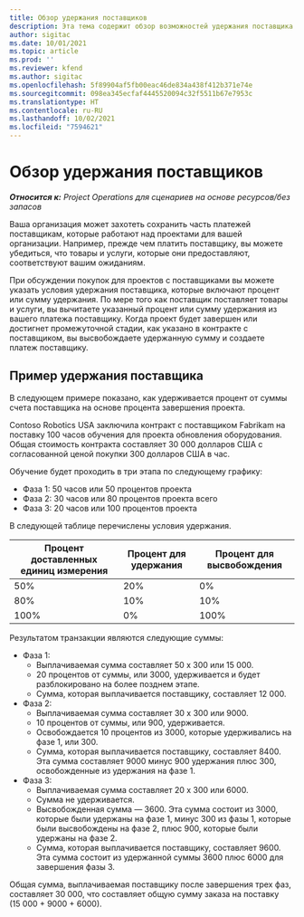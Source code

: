 ```yaml
---
title: Обзор удержания поставщиков
description: Эта тема содержит обзор возможностей удержания поставщика.
author: sigitac
ms.date: 10/01/2021
ms.topic: article
ms.prod: ''
ms.reviewer: kfend
ms.author: sigitac
ms.openlocfilehash: 5f89904af5fb00eac46de834a438f412b371e74e
ms.sourcegitcommit: 098ea345ecfaf4445520094c32f5511b67e7953c
ms.translationtype: HT
ms.contentlocale: ru-RU
ms.lasthandoff: 10/02/2021
ms.locfileid: "7594621"
---
```

# <a name="vendor-retention-overview"></a>Обзор удержания поставщиков

_**Относится к:** Project Operations для сценариев на основе ресурсов/без запасов_

Ваша организация может захотеть сохранить часть платежей поставщикам, которые работают над проектами для вашей организации. Например, прежде чем платить поставщику, вы можете убедиться, что товары и услуги, которые они предоставляют, соответствуют вашим ожиданиям.

При обсуждении покупок для проектов с поставщиками вы можете указать условия удержания поставщика, которые включают процент или сумму удержания. По мере того как поставщик поставляет товары и услуги, вы вычитаете указанный процент или сумму удержания из вашего платежа поставщику. Когда проект будет завершен или достигнет промежуточной стадии, как указано в контракте с поставщиком, вы высвобождаете удержанную сумму и создаете платеж поставщику.

## <a name="vendor-retention-example"></a>Пример удержания поставщика

В следующем примере показано, как удерживается процент от суммы счета поставщика на основе процента завершения проекта.

Contoso Robotics USA заключила контракт с поставщиком Fabrikam на поставку 100 часов обучения для проекта обновления оборудования. Общая стоимость контракта составляет 30 000 долларов США с согласованной ценой покупки 300 долларов США в час.

Обучение будет проходить в три этапа по следующему графику:

- Фаза 1: 50 часов или 50 процентов проекта
- Фаза 2: 30 часов или 80 процентов проекта всего
- Фаза 3: 20 часов или 100 процентов проекта

В следующей таблице перечислены условия удержания.

| **Процент доставленных единиц измерения** | **Процент для удержания** | **Процент для высвобождения** |
| --- | --- | --- |
| 50% | 20% | 0% |
| 80% | 10% | 10% |
| 100% | 0% | 100% |

Результатом транзакции являются следующие суммы:

- Фаза 1:
  - Выплачиваемая сумма составляет 50 х 300 или 15 000.
  - 20 процентов от суммы, или 3000, удерживается и будет разблокировано на более позднем этапе.
  - Сумма, которая выплачивается поставщику, составляет 12 000.
- Фаза 2:
  - Выплачиваемая сумма составляет 30 х 300 или 9000.
  - 10 процентов от суммы, или 900, удерживается.
  - Освобождается 10 процентов из 3000, которые удерживались на фазе 1, или 300.
  - Сумма, которая выплачивается поставщику, составляет 8400. Эта сумма составляет 9000 минус 900 удержания плюс 300, освобожденные из удержания на фазе 1.
- Фаза 3:
  - Выплачиваемая сумма составляет 20 х 300 или 6000.
  - Сумма не удерживается.
  - Высвобожденная сумма — 3600. Эта сумма состоит из 3000, которые были удержаны на фазе 1, минус 300 из фазы 1, которые были высвобождены на фазе 2, плюс 900, которые были удержаны на фазе 2.
  - Сумма, которая выплачивается поставщику, составляет 9600. Эта сумма состоит из удержанной суммы 3600 плюс 6000 для завершения фазы 3.

Общая сумма, выплачиваемая поставщику после завершения трех фаз, составляет 30 000, что составляет общую сумму заказа на поставку (15 000 + 9000 + 6000).
